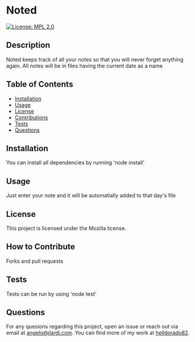 # Noted

[![License: MPL 2.0](https://img.shields.io/badge/License-MPL_2.0-brightgreen.svg)](https://opensource.org/licenses/MPL-2.0)

## Description

Noted keeps track of all your notes so that you will never forget anything again. All notes will be in files having the current date as a name

## Table of Contents 

- [Installation](#installation)
- [Usage](#usage)
- [License](#license)
- [Contributions](#how-to-contribute)
- [Tests](#tests)
- [Questions](#questions)

## Installation

You can install all dependencies by running 'node install'

## Usage

Just enter your note and it will be automatially added to that day's file

## License

This project is licensed under the Mozilla license.

## How to Contribute

Forks and pull requests

## Tests

Tests can be run by using 'node test'

## Questions

For any quesions regarding this project, open an issue or reach out via email at angelo@ilardi.com. You can find more of my work at [helldorado82](https://github.com/helldorado82/).